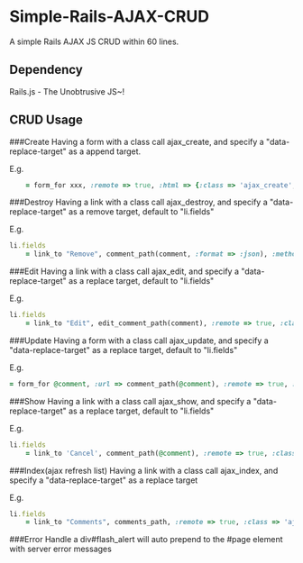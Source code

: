 Simple-Rails-AJAX-CRUD
======================

A simple Rails AJAX JS CRUD within 60 lines.

Dependency
----------
Rails.js - The Unobtrusive JS~!

CRUD Usage
----------

###Create
Having a form with a class call ajax_create, and specify a "data-replace-target" as a append target.

E.g.
```ruby
    = form_for xxx, :remote => true, :html => {:class => 'ajax_create', 'data-replace-target' => 'ul.itemList'}
```

###Destroy
Having a link with a class call ajax_destroy, and specify a "data-replace-target" as a remove target, default to "li.fields"

E.g.
```ruby
li.fields
    = link_to "Remove", comment_path(comment, :format => :json), :method => :delete, :remote => true, :confirm => "Are you sure?", :class => "ajax_destroy"
```

###Edit
Having a link with a class call ajax_edit, and specify a "data-replace-target" as a replace target, default to "li.fields"

E.g.
```ruby
li.fields
    = link_to "Edit", edit_comment_path(comment), :remote => true, :class => "ajax_edit"
```

###Update
Having a form with a class call ajax_update, and specify a "data-replace-target" as a replace target, default to "li.fields"

E.g.
```ruby
= form_for @comment, :url => comment_path(@comment), :remote => true, :html => {:class => 'ajax_update', :multipart => true} do |f|
```

###Show
Having a link with a class call ajax_show, and specify a "data-replace-target" as a replace target, default to "li.fields"

E.g.
```ruby
li.fields
    = link_to 'Cancel', comment_path(@comment), :remote => true, :class => 'ajax_show'
```

###Index(ajax refresh list)
Having a link with a class call ajax_index, and specify a "data-replace-target" as a replace target

E.g.
```ruby
li.fields
    = link_to "Comments", comments_path, :remote => true, :class => 'ajax_index', :data => {:target => "commets", 'replace-target' => 'ul.itemList#tasks'}
```

###Error Handle
a div#flash_alert will auto prepend to the #page element with server error messages
